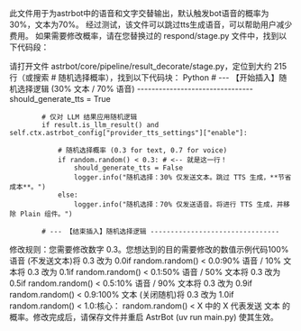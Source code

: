此文件用于为astrbot中的语音和文字交替输出，默认触发bot语音的概率为30%，文本为70%。
经过测试，该文件可以跳过tts生成语音，可以帮助用户减少费用。
如果需要修改概率，请在您替换过的 respond/stage.py 文件中，找到以下代码段：

请打开文件 astrbot/core/pipeline/result_decorate/stage.py，定位到大约 215 行（或搜索 # 随机选择概率），找到以下代码块：
Python            # --- 【开始插入】随机选择逻辑 (30% 文本 / 70% 语音) --------------------------------
            should_generate_tts = True
            
            # 仅对 LLM 结果应用随机逻辑
            if result.is_llm_result() and self.ctx.astrbot_config["provider_tts_settings"]["enable"]:
                
                # 随机选择概率 (0.3 for text, 0.7 for voice)
                if random.random() < 0.3: # <-- 就是这一行！
                    should_generate_tts = False
                    logger.info("随机选择：30% 仅发送文本。跳过 TTS 生成，**节省成本**。")
                else: 
                    logger.info("随机选择：70% 仅发送语音。将进行 TTS 生成，并移除 Plain 组件。")
            
            # --- 【结束插入】随机选择逻辑 --------------------------------
修改规则：您需要修改数字 0.3。您想达到的目的需要修改的数值示例代码100% 语音 (不发送文本)将 0.3 改为 0.0if random.random() < 0.0:90% 语音 / 10% 文本将 0.3 改为 0.1if random.random() < 0.1:50% 语音 / 50% 文本将 0.3 改为 0.5if random.random() < 0.5:10% 语音 / 90% 文本将 0.3 改为 0.9if random.random() < 0.9:100% 文本 (关闭随机)将 0.3 改为 1.0if random.random() < 1.0:核心： random.random() < X 中的 X 代表发送 文本 的概率。修改完成后，请保存文件并重启 AstrBot (uv run main.py) 使其生效。
